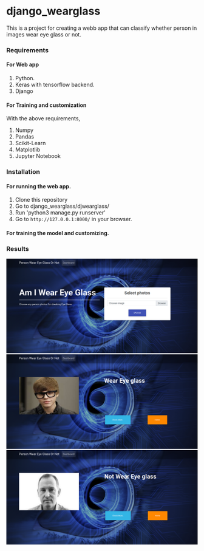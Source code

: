 # django_wearglass
This is a project for creating a webb app that can classify whether person in images wear eye glass or not.

### Requirements
####  For Web app

1. Python.
2. Keras with tensorflow backend.
3. Django

####  For Training and customization 
With the above requirements,

1. Numpy
2. Pandas
3. Scikit-Learn
4. Matplotlib
5. Jupyter Notebook

### Installation

#### For running the web app.

1. Clone this repository
2. Go to django_wearglass/djwearglass/
3. Run 'python3 manage.py runserver'
4. Go to `http://127.0.0.1:8000/` in your browser.

#### For training the model and customizing.

### Results

![home page](images/img2.png)
![eye glass](images/img1.png)
![not eye glass](images/img3.png)

